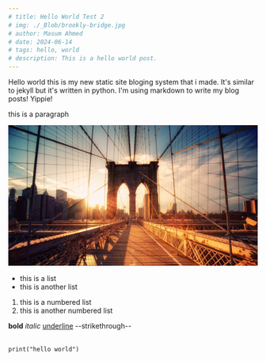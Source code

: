 ```yaml
---
# title: Hello World Test 2
# img: ./_Blob/brookly-bridge.jpg
# author: Masum Ahmed
# date: 2024-06-14
# tags: hello, world
# description: This is a hello world post.
---
```


Hello world this is my new static site bloging system that i made. It's similar to jekyll but it's written in python. I'm using markdown to write my blog posts! Yippie!

this is a paragraph

![image](../_Blob/brookly-bridge.jpg)

- this is a list
- this is another list

1. this is a numbered list
2. this is another numbered list

**bold**
*italic*
<u>underline</u>
--strikethrough--
<pre><code>
print("hello world")
</code></pre>
